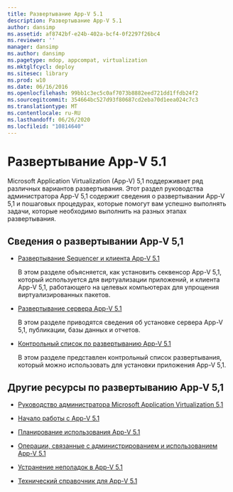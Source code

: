 ```yaml
---
title: Развертывание App-V 5.1
description: Развертывание App-V 5.1
author: dansimp
ms.assetid: af8742bf-e24b-402a-bcf4-0f2297f26bc4
ms.reviewer: ''
manager: dansimp
ms.author: dansimp
ms.pagetype: mdop, appcompat, virtualization
ms.mktglfcycl: deploy
ms.sitesec: library
ms.prod: w10
ms.date: 06/16/2016
ms.openlocfilehash: 99bb1c3ec5c0af7073b8882eed721dd1ffdb24f2
ms.sourcegitcommit: 354664bc527d93f80687cd2eba70d1eea024c7c3
ms.translationtype: MT
ms.contentlocale: ru-RU
ms.lasthandoff: 06/26/2020
ms.locfileid: "10814640"
---
```

# Развертывание App-V 5.1


Microsoft Application Virtualization (App-V) 5,1 поддерживает ряд различных вариантов развертывания. Этот раздел руководства администратора App-V 5,1 содержит сведения о развертывании App-V 5,1 и пошаговых процедурах, которые помогут вам успешно выполнять задачи, которые необходимо выполнить на разных этапах развертывания.

## <a href="" id="---------app-v-5-1-deployment-information"></a> Сведения о развертывании App-V 5,1


-   [Развертывание Sequencer и клиента App-V 5.1](deploying-the-app-v-51-sequencer-and-client.md)

    В этом разделе объясняется, как установить секвенсор App-V 5,1, который используется для виртуализации приложений, и клиента App-V 5,1, работающего на целевых компьютерах для упрощения виртуализированных пакетов.

-   [Развертывание сервера App-V 5.1](deploying-the-app-v-51-server.md)

    В этом разделе приводятся сведения об установке сервера App-V 5,1, публикации, базы данных и отчетов.

-   [Контрольный список по развертыванию App-V 5.1](app-v-51-deployment-checklist.md)

    В этом разделе представлен контрольный список развертывания, который можно использовать для установки приложения App-V 5,1.

## Другие ресурсы по развертыванию App-V 5,1


-   [Руководство администратора Microsoft Application Virtualization 5,1](microsoft-application-virtualization-51-administrators-guide.md)

-   [Начало работы с App-V 5.1](getting-started-with-app-v-51.md)

-   [Планирование использования App-V 5.1](planning-for-app-v-51.md)

-   [Операции, связанные с администрированием и использованием App-V 5.1](operations-for-app-v-51.md)

-   [Устранение неполадок в App-V 5.1](troubleshooting-app-v-51.md)

-   [Технический справочник для App-V 5.1](technical-reference-for-app-v-51.md)






 

 





